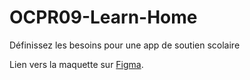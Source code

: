 # OCPR09-Learn-Home
Définissez les besoins pour une app de soutien scolaire

Lien vers la maquette sur [Figma](https://www.figma.com/design/cVtwfn88y2B06KpFLBSInq/Learn%40Home).
